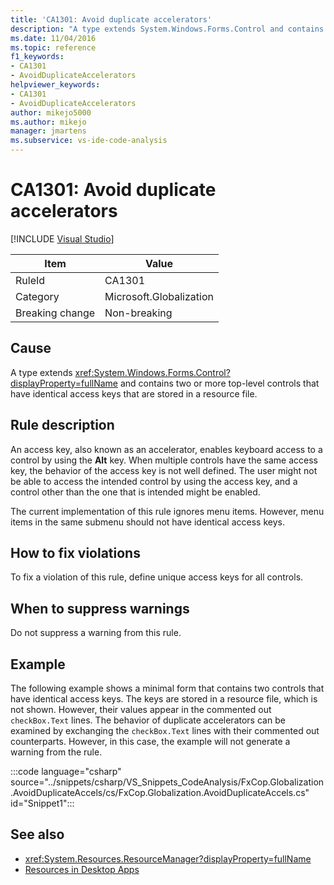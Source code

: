 ```yaml
---
title: 'CA1301: Avoid duplicate accelerators'
description: "A type extends System.Windows.Forms.Control and contains two or more top-level controls that have identical access keys that are stored in a resource file."
ms.date: 11/04/2016
ms.topic: reference
f1_keywords:
- CA1301
- AvoidDuplicateAccelerators
helpviewer_keywords:
- CA1301
- AvoidDuplicateAccelerators
author: mikejo5000
ms.author: mikejo
manager: jmartens
ms.subservice: vs-ide-code-analysis
---
```

# CA1301: Avoid duplicate accelerators

 [!INCLUDE [Visual Studio](~/includes/applies-to-version/vs-windows-only.md)]

|Item|Value|
|-|-|
|RuleId|CA1301|
|Category|Microsoft.Globalization|
|Breaking change|Non-breaking|

## Cause
A type extends <xref:System.Windows.Forms.Control?displayProperty=fullName> and contains two or more top-level controls that have identical access keys that are stored in a resource file.

## Rule description

An access key, also known as an accelerator, enables keyboard access to a control by using the **Alt** key. When multiple controls have the same access key, the behavior of the access key is not well defined. The user might not be able to access the intended control by using the access key, and a control other than the one that is intended might be enabled.

The current implementation of this rule ignores menu items. However, menu items in the same submenu should not have identical access keys.

## How to fix violations
To fix a violation of this rule, define unique access keys for all controls.

## When to suppress warnings
Do not suppress a warning from this rule.

## Example
The following example shows a minimal form that contains two controls that have identical access keys. The keys are stored in a resource file, which is not shown. However, their values appear in the commented out `checkBox.Text` lines. The behavior of duplicate accelerators can be examined by exchanging the `checkBox.Text` lines with their commented out counterparts. However, in this case, the example will not generate a warning from the rule.

:::code language="csharp" source="../snippets/csharp/VS_Snippets_CodeAnalysis/FxCop.Globalization.AvoidDuplicateAccels/cs/FxCop.Globalization.AvoidDuplicateAccels.cs" id="Snippet1":::

## See also

- <xref:System.Resources.ResourceManager?displayProperty=fullName>
- [Resources in Desktop Apps](/dotnet/framework/resources/index)
